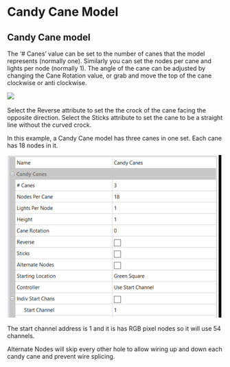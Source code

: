 # Candy Cane Model

## **Candy Cane model**

The ‘# Canes’ value can be set to the number of canes that the model represents (normally one).  Similarly you can set the nodes per cane and lights per node (normally 1). The angle of the cane can be adjusted by changing the Cane Rotation value, or grab and move the top of the cane clockwise or anti clockwise.

![](https://lh3.googleusercontent.com/mxfVCN-iHZ\_SPs23An5MX5ToeAZiXXoNJq5CahBALRLfqlGWVHBPsJp\_rsJ-n2wn7W9K8Kw3ow13arOziNkwgavc3uM3m\_M2mUYp2hl1RlhbXDKaTxuNb91qMZXunIYiwfHtlwc0)

Select the Reverse attribute to set the the crock of the cane facing the opposite direction.  Select the Sticks attribute to set the cane to be a straight line without the curved crock.

In this example, a Candy Cane model has three canes in one set. Each cane has 18 nodes in it.

![](<../../../.gitbook/assets/image (207).png>)

The start channel address is 1 and it is has  RGB pixel nodes so it will use 54 channels.

Alternate Nodes will skip every other hole to allow wiring up and down each candy cane and prevent wire splicing.
